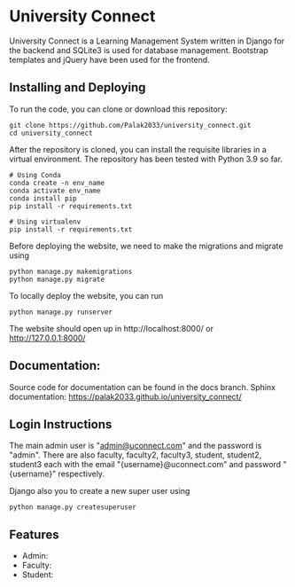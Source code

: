 # University Connect

University Connect is a Learning Management System written in Django for the backend and SQLite3 is used for database management. Bootstrap templates and jQuery have been used for the frontend.

## Installing and Deploying
To run the code, you can clone or download this repository:
```
git clone https://github.com/Palak2033/university_connect.git
cd university_connect
```

After the repository is cloned, you can install the requisite libraries in a virtual environment. The repository has been tested with Python 3.9 so far.
```
# Using Conda
conda create -n env_name
conda activate env_name
conda install pip
pip install -r requirements.txt

# Using virtualenv
pip install -r requirements.txt
```

Before deploying the website, we need to make the migrations and migrate using
```
python manage.py makemigrations
python manage.py migrate
```

To locally deploy the website, you can run
```
python manage.py runserver
```

The website should open up in http://localhost:8000/ or http://127.0.0.1:8000/

## Documentation:
Source code for documentation can be found in the docs branch.
Sphinx documentation: https://palak2033.github.io/university_connect/

## Login Instructions
The main admin user is "admin@uconnect.com" and the password is "admin".
There are also faculty, faculty2, faculty3, student, student2, student3 each with the email "{username}@uconnect.com" and password "{username}" respectively.

Django also you to create a new super user using
```
python manage.py createsuperuser
```

## Features
- Admin:
- Faculty:
- Student:
